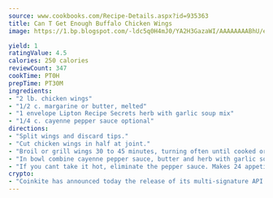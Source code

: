 ```yaml
---
source: www.cookbooks.com/Recipe-Details.aspx?id=935363
title: Can T Get Enough Buffalo Chicken Wings
image: https://1.bp.blogspot.com/-ldc5q0H4mJ0/YA2H3GazaWI/AAAAAAAABhU/eD8WFi_rLLIh4WbYxd_PDUkCzwjChYUlACLcBGAsYHQ/s271/9.png

yield: 1
ratingValue: 4.5
calories: 250 calories
reviewCount: 347
cookTime: PT0H
prepTime: PT30M
ingredients:
- "2 lb. chicken wings"
- "1/2 c. margarine or butter, melted"
- "1 envelope Lipton Recipe Secrets herb with garlic soup mix"
- "1/4 c. cayenne pepper sauce optional"
directions:
- "Split wings and discard tips."
- "Cut chicken wings in half at joint."
- "Broil or grill wings 30 to 45 minutes, turning often until cooked or bake in 425u00b0 oven for 1 hour, turning halfway."
- "In bowl combine cayenne pepper sauce, butter and herb with garlic soup mix to coat."
- "If you cant take it hot, eliminate the pepper sauce. Makes 24 appetizers."
crypto:
- "Coinkite has announced today the release of its multi-signature API and Co-sign Pages, giving users the first Bitcoin platform of its kind to support M-of-15 signatures."
---
```

